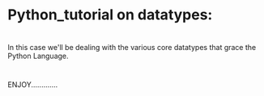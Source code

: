 # Python_tutorial on datatypes:
#
#
In this case we'll be dealing with the various core datatypes that grace the Python Language.
#
#
ENJOY............. 

